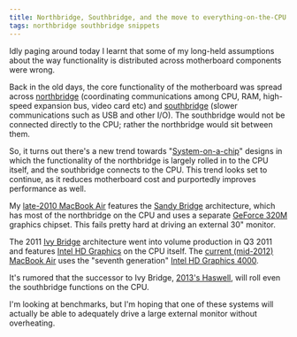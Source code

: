 ```yaml
---
title: Northbridge, Southbridge, and the move to everything-on-the-CPU architecture
tags: northbridge southbridge snippets
---
```


Idly paging around today I learnt that some of my long-held assumptions about the way functionality is distributed across motherboard components were wrong.

Back in the old days, the core functionality of the motherboard was spread across [northbridge](http://en.wikipedia.org/wiki/Northbridge_%28computing%29) (coordinating communications among CPU, RAM, high-speed expansion bus, video card etc) and [southbridge](http://en.wikipedia.org/wiki/Southbridge_%28computing%29) (slower communications such as USB and other I/O). The southbridge would not be connected directly to the CPU; rather the northbridge would sit between them.

So, it turns out there's a new trend towards "[System-on-a-chip](http://en.wikipedia.org/wiki/System_on_a_chip)" designs in which the functionality of the northbridge is largely rolled in to the CPU itself, and the southbridge connects to the CPU. This trend looks set to continue, as it reduces motherboard cost and purportedly improves performance as well.

My [late-2010 MacBook Air](http://www.everymac.com/systems/apple/macbook-air/specs/macbook-air-core-2-duo-2.13-13-late-2010-specs.html) features the [Sandy Bridge](http://en.wikipedia.org/wiki/Sandy_Bridge) architecture, which has most of the northbridge on the CPU and uses a separate [GeForce 320M](http://en.wikipedia.org/wiki/Comparison_of_Nvidia_graphics_processing_units#GeForce_300M_.283xxM.29_series) graphics chipset. This fails pretty hard at driving an external 30" monitor.

The 2011 [Ivy Bridge](http://en.wikipedia.org/wiki/Ivy_Bridge_%28microarchitecture%29) architecture went into volume production in Q3 2011 and features [Intel HD Graphics](http://en.wikipedia.org/wiki/Intel_HD_Graphics) on the CPU itself. The [current (mid-2012) MacBook Air](http://www.everymac.com/systems/apple/macbook-air/specs/macbook-air-core-i7-2.0-13-mid-2012-specs.html) uses the "seventh generation" [Intel HD Graphics 4000](http://en.wikipedia.org/wiki/Comparison_of_Intel_graphics_processing_units).

It's rumored that the successor to Ivy Bridge, [2013's Haswell](http://en.wikipedia.org/wiki/Haswell_%28microarchitecture%29), will roll even the southbridge functions on the CPU.

I'm looking at benchmarks, but I'm hoping that one of these systems will actually be able to adequately drive a large external monitor without overheating.
